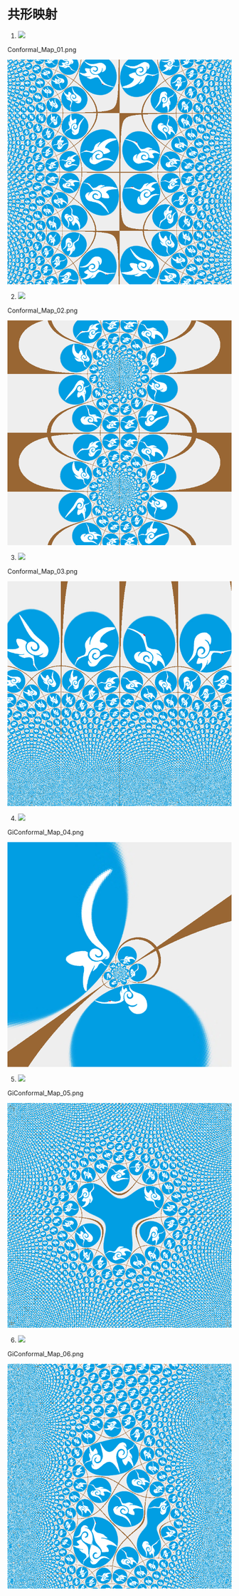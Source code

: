# 共形映射
1. ![](http://latex.codecogs.com/gif.latex?{f}(&space;z&space;)=\\arcsin&space;z)

Conformal_Map_01.png

![](/001_ConformalMapping/Conformal_Map_01.png)


2. ![](http://latex.codecogs.com/gif.latex?{f}(z)=\\arctan&space;z)

Conformal_Map_02.png

![](/001_ConformalMapping/Conformal_Map_02.png)


3. ![](http://latex.codecogs.com/gif.latex?{f}(z)=\\ln&space;z)

Conformal_Map_03.png

![](/001_ConformalMapping/Conformal_Map_03.png)


4. ![](http://latex.codecogs.com/gif.latex?{f}(z)=\\frac{z&plus;{i}-0.2}{2z&plus;1})

GiConformal_Map_04.png

![](/001_ConformalMapping/GiConformal_Map_04.png)


5. ![](http://latex.codecogs.com/gif.latex?{f}(z)={{(z&plus;{i}-0.2)}^{1/3}})

GiConformal_Map_05.png

![](/001_ConformalMapping/GiConformal_Map_05.png)


6. ![](http://latex.codecogs.com/gif.latex?{if}(z)=\\sin&space;z&plus;\\frac{{(z&plus;i-0.2)}^{2}}{3})

GiConformal_Map_06.png

![](/001_ConformalMapping/GiConformal_Map_06.png)
